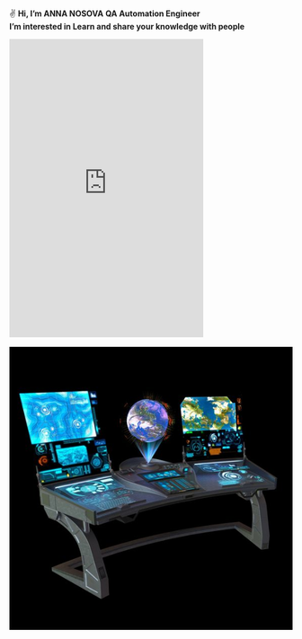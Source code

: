 ✌️ **Hi, I’m ANNA NOSOVA** 
  **QA Automation Engineer**   
  **I’m interested in Learn and share your knowledge with people**
  
  
  
  <iframe src="https://assets.pinterest.com/ext/embed.html?id=592082682284247832" height="531" width="345" frameborder="0" scrolling="no" ></iframe>  
  
  
  
  
  
  
![Skrinshot](https://github.com/annaelecconte/annaelecconte/blob/main/fe018a956c5820237d864eb3b08aac5f.jpeg)
<!---
annaelecconte/annaelecconte is a ✨ special ✨ repository because its `README.md` (this file) appears on your GitHub profile.
You can click the Preview link to take a look at your changes.
--->
